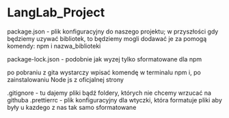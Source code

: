# LangLab_Project

package.json - plik konfiguracyjny do naszego projektu;
w przyszłości gdy będziemy uzywać bibliotek, to będziemy mogli
dodawać je za pomogą komendy: npm i nazwa_biblioteki

package-lock.json - podobnie jak wyzej tylko sformatowane dla
npm

po pobraniu z gita wystarczy wpisać komendę w terminalu npm i, po zainstalowaniu
Node js z oficjalnej strony

.gitignore - tu dajemy pliki bądź foldery, których nie chcemy wrzucać na githuba
.prettierrc - plik konfiguracyjny dla wtyczki, która formatuje pliki aby były
u kazdego z nas tak samo sformatowane
